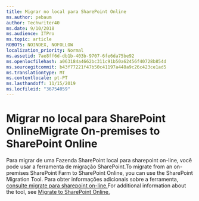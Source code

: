 ```yaml
---
title: Migrar no local para SharePoint Online
ms.author: pebaum
author: Techwriter40
ms.date: 9/10/2018
ms.audience: ITPro
ms.topic: article
ROBOTS: NOINDEX, NOFOLLOW
localization_priority: Normal
ms.assetid: 7ae8ff6d-db1b-403b-9707-6fe6da75be92
ms.openlocfilehash: a063184a4662bc311c91b50a62456f40728b854d
ms.sourcegitcommit: b43f77221f47b50c41197a448a9c26c423ce1ad5
ms.translationtype: MT
ms.contentlocale: pt-PT
ms.lasthandoff: 11/15/2019
ms.locfileid: "36754059"
---
```

# <a name="migrate-on-premises-to-sharepoint-online"></a><span data-ttu-id="f26e8-102">Migrar no local para SharePoint Online</span><span class="sxs-lookup"><span data-stu-id="f26e8-102">Migrate On-premises to SharePoint Online</span></span>

<span data-ttu-id="f26e8-103">Para migrar de uma Fazenda SharePoint local para sharepoint on-line, você pode usar a ferramenta de migração SharePoint.</span><span class="sxs-lookup"><span data-stu-id="f26e8-103">To migrate from an on-premises SharePoint Farm to SharePoint Online, you can use the SharePoint Migration Tool.</span></span> <span data-ttu-id="f26e8-104">Para obter informações adicionais sobre a ferramenta, [consulte migrate para sharepoint on-line.](https://go.microsoft.com/fwlink/?linkid=2019574)</span><span class="sxs-lookup"><span data-stu-id="f26e8-104">For additional information about the tool, see [Migrate to SharePoint Online.](https://go.microsoft.com/fwlink/?linkid=2019574)</span></span>
  

